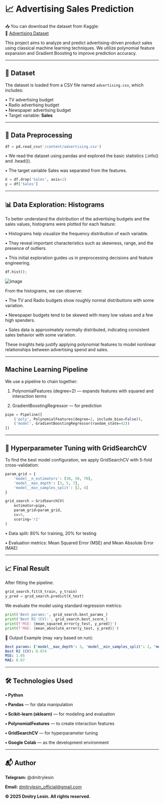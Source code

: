 # 📈 Advertising Sales Prediction

📥 You can download the dataset from Kaggle:  
🔗 [Advertising Dataset](https://www.kaggle.com/datasets/ashydv/advertising-dataset)

This project aims to analyze and predict advertising-driven product sales using classical machine learning techniques. We utilize polynomial feature expansion and Gradient Boosting to improve prediction accuracy.

---

## 📂 Dataset  
The dataset is loaded from a CSV file named `advertising.csv`, which includes:

• TV advertising budget  
• Radio advertising budget  
• Newspaper advertising budget  
• Target variable: **Sales**

---

## 🧹 Data Preprocessing

```python
df = pd.read_csv('/content/advertising.csv')
```

• We read the dataset using pandas and explored the basic statistics (.info() and .head()).

• The target variable Sales was separated from the features.


```python
X = df.drop('Sales', axis=1)
y = df['Sales']
```

---

## 📊 Data Exploration: Histograms
To better understand the distribution of the advertising budgets and the sales values, histograms were plotted for each feature:

• Histograms help visualize the frequency distribution of each variable.

• They reveal important characteristics such as skewness, range, and the presence of outliers.

• This initial exploration guides us in preprocessing decisions and feature engineering.
```python
df.hist();
```
![image](https://github.com/user-attachments/assets/f94a64d7-858b-4e1d-aba7-b5d1602d525e)

From the histograms, we can observe:

• The TV and Radio budgets show roughly normal distributions with some variation.

• Newspaper budgets tend to be skewed with many low values and a few high spenders.

• Sales data is approximately normally distributed, indicating consistent sales behavior with some variation.

These insights help justify applying polynomial features to model nonlinear relationships between advertising spend and sales.

---

## Machine Learning Pipeline

We use a pipeline to chain together:

1. PolynomialFeatures (degree=2) — expands features with squared and interaction terms

2. GradientBoostingRegressor — for prediction

```python
pipe = Pipeline([
    ('poly', PolynomialFeatures(degree=2, include_bias=False)),
    ('model', GradientBoostingRegressor(random_state=42))
])
```

---

## 🎯 Hyperparameter Tuning with GridSearchCV

To find the best model configuration, we apply GridSearchCV with 5-fold cross-validation:

```python
param_grid = {
    'model__n_estimators': [30, 50, 70],
    'model__max_depth': [3, 5, 7],
    'model__min_samples_split': [2, 4]
}

grid_search = GridSearchCV(
    estimator=pipe,
    param_grid=param_grid,
    cv=5,
    scoring='r2'
)
```

• Data split: 80% for training, 20% for testing

• Evaluation metrics: Mean Squared Error (MSE) and Mean Absolute Error (MAE)

---

## 📈 Final Result

After fitting the pipeline:
```python
grid_search.fit(X_train, y_train)
y_pred = grid_search.predict(X_test)
```
We evaluate the model using standard regression metrics:
```python
print('Best params:', grid_search.best_params_)
print('Best R2 (CV):', grid_search.best_score_)
print(f'MSE: {mean_squared_error(y_test, y_pred)}')
print(f'MAE: {mean_absolute_error(y_test, y_pred)}')
```
📌 Output Example (may vary based on run):
```yaml
Best params: {'model__max_depth': 3, 'model__min_samples_split': 2, 'model__n_estimators': 70}
Best R2 (CV): 0.974
MSE: 1.05
MAE: 0.67
```

---

## 🛠 Technologies Used

**• Python**

**• Pandas** — for data manipulation

**• Scikit-learn (sklearn)** — for modeling and evaluation

**• PolynomialFeatures** — to create interaction features

**• GridSearchCV** — for hyperparameter tuning

**• Google Colab** — as the development environment

---

## 📬 Author

**Telegram:** @dmitrylesin

**Email:** dmitrylesin_official@gmail.com

**© 2025 Dmitry Lesin. All rights reserved.**
